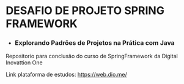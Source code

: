 # DESAFIO DE PROJETO SPRING FRAMEWORK

- ###   Explorando Padrões de Projetos na Prática com Java

Repositorio para conclusão do curso de SpringFramework da Digital Inovattion One





Link plataforma de estudos: https://web.dio.me/